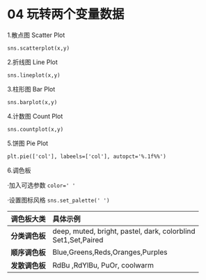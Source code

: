 # 04 玩转两个变量数据

1.散点图  Scatter Plot

`sns.scatterplot(x,y)`

2.折线图  Line Plot

`sns.lineplot(x,y)`

3.柱形图  Bar Plot

`sns.barplot(x,y)`

4.计数图  Count Plot

`sns.countplot(x,y)`

5.饼图 Pie Plot

`plt.pie(['col'], labeels=['col'], autopct='%.1f%%')`

6.调色板

·加入可选参数 `color=' '`

·设置图标风格 `sns.set_palette(' ')`


| 调色板大类           | 具体示例                                                           |
| :------------------- | :----------------------------------------------------------------- |
| **分类调色板** | deep, muted, bright, pastel, dark, colorblind<br />Set1,Set,Paired |
| **顺序调色板** | Blue,Greens,Reds,Oranges,Purples                                   |
| **发散调色板** | RdBu ,RdYlBu, PuOr, coolwarm                                       |
